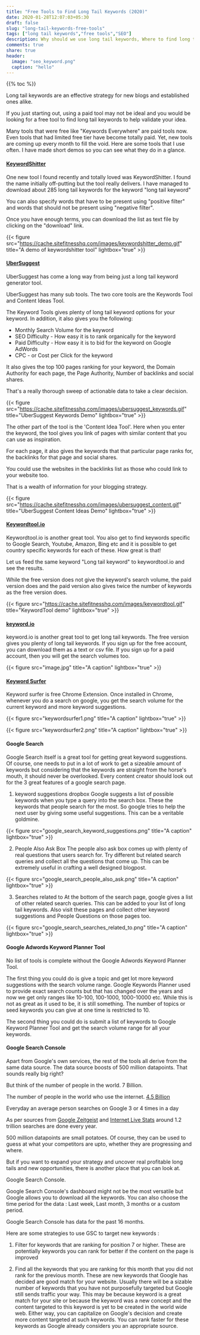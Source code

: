 ```yaml
---
title: "Free Tools to Find Long Tail Keywords (2020)"
date: 2020-01-28T12:07:03+05:30
draft: false
slug: "long-tail-keywords-free-tools"
tags: ["long tail keywords","free tools","SEO"]
description: Why should we use long tail keywords, Where to find long tail keywords, how to target the right keywords at the right demographic and how to effectively use long tail keywords in SEO.
comments: true
share: true
header:
  image: "seo_keyword.png"
  caption: "hello"
---
```




{{% toc %}}

Long tail keywords are an effective strategy for new blogs and established ones alike.

If you just starting out, using a paid tool may not be ideal and you would be looking for a free tool to find long tail keywords to help validate your idea.

Many tools that were free like "Keywords Everywhere" are paid tools now. Even tools that had limited free tier have become totally paid. Yet, new tools are coming up every month to fill the void.  Here are some tools that I use often. I have made short demos so you can see what they do in a glance.


#### [KeywordShitter](https://keywordshitter.com/)
One new tool I found recently and totally loved was KeywordShitter. I found the name initially off-putting but the tool really delivers. I have managed to download about 285 long tail keywords for the keyword "long tail keyword"

You can also specify words that have to be present using "positive filter" and words that should not be present using "negative filter".

Once you have enough terms, you can download the list as text file by clicking on the "download" link.


{{< figure src="https://cache.sitefitnesshq.com/images/keywordshitter_demo.gif" title="A demo of keywordshitter tool" lightbox="true" >}}

#### [UberSuggest]()
UberSuggest has come a long way from being just a long tail keyword generator tool.

UberSuggest has many sub tools. The two core tools are the Keywords Tool and Content Ideas Tool.

The Keyword Tools gives plenty of long tail keyword options for your keyword. In addition, it also gives you the following:
* Monthly Search Volume for the keyword
* SEO Difficulty - How easy it is to rank organically for the keyword
* Paid Difficulty - How easy it is to bid for the keyword on Google AdWords
* CPC - or Cost per Click for the keyword

It also gives the top 100 pages ranking for your keyword, the Domain Authority for each page, the Page Authority, Number of backlinks and social shares.

That's a really thorough sweep of actionable data to take a clear decision.


{{< figure src="https://cache.sitefitnesshq.com/images/ubersuggest_keywords.gif" title="UberSuggest Keywords Demo" lightbox="true" >}}


The other part of the tool is the 'Content Idea Tool'. Here when you enter the keyword, the tool gives you link of pages with similar content that you can use as inspiration.

For each page, it also gives the keywords that that particular page ranks for, the backlinks for that page and social shares.

You could use the websites in the backlinks list as those  who could link to your website too.

That is a wealth of information for your blogging strategy.



{{< figure src="https://cache.sitefitnesshq.com/images/ubersuggest_content.gif" title="UberSuggest Content Ideas Demo" lightbox="true" >}}

#### [Keywordtool.io](keywordtool.io)

Keywordtool.io is another great tool.  You also get to find keywords specific to Google Search, Youtube, Amazon, Bing etc and it is possible to get country specific keywords for each of these. How great is that!

Let us feed the same keyword "Long tail keyword" to keywordtool.io and see the results.

While the free version does not give the keyword's search volume, the paid version does and the paid version also gives twice the number of keywords as the free version does.

{{< figure src="https://cache.sitefitnesshq.com/images/keywordtool.gif" title="KeywordTool demo" lightbox="true" >}}


#### [keyword.io](keyword.io)
keyword.io is another great tool to get long tail keywords. The free version gives you plenty of long tail keywords. If you sign up for the free account, you can download them as a text or csv file. If you sign up for a paid account, then you will get the search volumes too.

{{< figure src="image.jpg" title="A caption" lightbox="true" >}}

#### [Keyword Surfer]()
Keyword surfer is free Chrome Extension. Once installed in Chrome, whenever you do a search on google, you get the search volume for the current keyword and more keyword suggestions.

{{< figure src="keywordsurfer1.png" title="A caption" lightbox="true" >}}



{{< figure src="keywordsurfer2.png" title="A caption" lightbox="true" >}}

#### Google Search
Google Search itself is a great tool for getting great keyword suggestions. Of course, one needs to put in a lot of work to get a sizeable amount of keywords but considering that the keywords are straight from the horse's mouth, it should never be overlooked. Every content creator should look out for the 3 great features of a google search page.

1. keyword suggestions dropbox
  Google suggests a list of possible keywords when you type a query into the search box. These the keywords that people search for the most. So google tries to help the next user by giving some useful suggestions. This can be a veritable goldmine.

  {{< figure src="google_search_keyword_suggestions.png" title="A caption" lightbox="true" >}}

2. People Also Ask Box
  The people also ask box comes up with plenty of real questions that users search for. Try different but related search queries and collect all the questions that come up.  This can be extremely useful in crafting a well designed blogpost.

  {{< figure src="google_search_people_also_ask.png" title="A caption" lightbox="true" >}}

3. Searches related to
  At the bottom of the search page, google gives a list of other related search queries. This can be added to your list of long tail keywords. Also visit these pages and collect other keyword suggestions and People Questions on those pages too.

  {{< figure src="google_search_searches_related_to.png" title="A caption" lightbox="true" >}}

  
#### Google Adwords Keyword Planner Tool
No list of tools is complete without the Google Adwords Keyword Planner Tool.

The first thing you could do is give a topic and get lot more keyword suggestions with the search volume range. Google Keywords Planner used to provide exact search counts but that has changed over the years and now we get only ranges like 10-100, 100-1000, 1000-10000 etc.  While this is not as great as it used to be, it is still something.  The number of topics or seed keywords you can give at one time is restricted to 10.

The second thing you could do is submit a list of keywords to Google Keyword Planner Tool and get the search volume range for all your keywords.


#### Google Search Console
Apart from Google's own services, the rest of the tools all derive from the same data source. The data source boosts of 500 million datapoints. That sounds really big right?

But think of the number of people in the world. 7 Billion.

The number of people in the world who use the internet. [4.5 Billion](https://www.internetworldstats.com/stats.htm)

Everyday an average person searches on Google 3 or 4 times in a day

As per sources from [Google Zeitgeist](https://archive.google.com/zeitgeist/2012/#the-world) and [Internet Live Stats](https://www.internetlivestats.com/google-search-statistics/) around 1.2 trillion searches are done every year.


500 million datapoints are small potatoes. Of course, they can be used to guess at what your competitors are upto, whether they are progressing and where.

But if you want to expand your strategy and uncover real profitable long tails and new opportunities, there is another place that you can look at.

Google Search Console.

Google Search Console's dashboard might not be the most versatile but Google allows you to download all the keywords. You can also choose the time period for the data : Last week, Last month, 3 months or a custom period.

Google Search Console has data for the past 16 months.

Here are some strategies to use GSC to target new keywords :

1. Filter for keywords that are ranking for position 7 or higher. These are potentially keywords you can rank for better if the content on the page is improved
   
2. Find all the keywords that you are ranking for this month that you did not rank for the previous month.  These are new keywords that Google has decided are good match for your website. Usually there will be a sizable number of keywords that you have not purposefully targeted but Google still sends traffic your way. This may be because keyword is a great match for your site or because the keyword was a new concept and the content targeted to this keyword is yet to be created in the world wide web. Either way, you can capitalize on Google's decision and create more content targeted at such keywords.  You can rank faster for these keywords as Google already considers you an appropriate source. 






